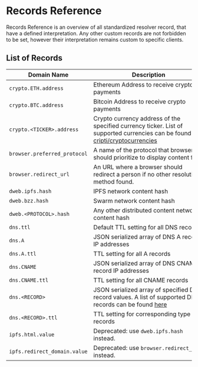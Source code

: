<!-- vim: set nowrap: -->

# Records Reference

Records Reference is an overview of all standardized resolver record, that have a defined interpretation.
Any other custom records are not forbidden to be set, however their interpretation remains custom to specific clients.

## List of Records

| Domain Name                  | Description                                                                                                                                                                                                    | Format                                           | Example                                          | Docs                                      |
|------------------------------|----------------------------------------------------------------------------------------------------------------------------------------------------------------------------------------------------------------|--------------------------------------------------|--------------------------------------------------|-------------------------------------------|
| `crypto.ETH.address`         | Ethereum Address to receive crypto payments                                                                                                                                                                    | `0x[0-9a-fA-F]{40}`                              | `0x0f4a10a4f46c288cea365fcf45cccf0e9d901b94`     | [Link](./ARCHITECTURE.md#crypto-payments) |
| `crypto.BTC.address`         | Bitcoin Address to receive crypto payments                                                                                                                                                                     | `[0-9a-zA-Z]{32}`                                | `1Nb7Mt1EqUqxxrAdmefUovS7aTgMUf2A6m`             | [Link](./ARCHITECTURE.md#crypto-payments) |
| `crypto.<TICKER>.address`    | Crypto currency address of the specified currency ticker. List of supported currencies can be found in [cripti/cryptocurrencies](https://github.com/crypti/cryptocurrencies/blob/master/cryptocurrencies.json) |                                                  |                                                  | [Link](./ARCHITECTURE.md#crypto-payments) |
| `browser.preferred_protocol` | A name of the protocol that browser should prioritize to display content for                                                                                                                                   | `ipfs|https?|bzz|ftp`                            | `ipfs`, `http`, `https`, `bzz`                   | [Link](./BROWSER_RESOLUTION_HOWTO.md)     |
| `browser.redirect_url`       | An URL where a browser should redirect a person if no other resolution method found.                                                                                                                           | [RFC-1738](https://tools.ietf.org/html/rfc1738)  | `http://example.com/home.html`                   | [Link](./BROWSER_RESOLUTION_HOWTO.md)     |
| `dweb.ipfs.hash`             | IPFS network content hash                                                                                                                                                                                      | `[0-9a-zA-Z]{46}`                                | `QmVaAtQbi3EtsfpKoLzALm6vXphdi2KjMgxEDKeGg6wHvK` | [Link](./BROWSER_RESOLUTION_HOWTO.md)     |
| `dweb.bzz.hash`              | Swarm network content hash                                                                                                                                                                                     |                                                  | TODO                                             | [Link](./BROWSER_RESOLUTION_HOWTO.md)     |
| `dweb.<PROTOCOL>.hash`       | Any other distributed content network content hash                                                                                                                                                             |                                                  |                                                  | [Link](./BROWSER_RESOLUTION_HOWTO.md)     |
| `dns.ttl`                    | Default TTL setting for all DNS records                                                                                                                                                                        | `\d+`                                            | `128`                                            | [Link](./ARCHITECTURE.md#dns-records)     |
| `dns.A`                      | JSON serialized array of DNS A record IP addresses                                                                                                                                                             |                                                  | `["10.0.0.1","10.0.0.2"]`                        | [Link](./ARCHITECTURE.md#dns-records)     |
| `dns.A.ttl`                  | TTL setting for all A records                                                                                                                                                                                  | `\d+`                                            | `128`                                            | [Link](./ARCHITECTURE.md#dns-records)     |
| `dns.CNAME`                  | JSON serialized array of DNS CNAME record IP addresses                                                                                                                                                         |                                                  | `["example.com."]`                               | [Link](./ARCHITECTURE.md#dns-records)     |
| `dns.CNAME.ttl`              | TTL setting for all CNAME records                                                                                                                                                                              | `\d+`                                            | `128`                                            | [Link](./ARCHITECTURE.md#dns-records)     |
| `dns.<RECORD>`               | JSON serialized array of specified DNS record values. A list of supported DNS records can be found [here](https://en.wikipedia.org/wiki/List_of_DNS_record_types)                                              |                                                  |                                                  | [Link](./ARCHITECTURE.md#dns-records)     |
| `dns.<RECORD>.ttl`           | TTL setting for corresponding type of records                                                                                                                                                                  | `\d+`                                            | `164`                                            | [Link](./ARCHITECTURE.md#dns-records)     |
| `ipfs.html.value`            | Deprecated: use `dweb.ipfs.hash` instead.                                                                                                                                                                      | `[0-9a-zA-Z]{46}`                                | `QmVaAtQbi3EtsfpKoLzALm6vXphdi2KjMgxEDKeGg6wHvK` | [Link](./BROWSER_RESOLUTION_HOWTO.md)     |
| `ipfs.redirect_domain.value` | Deprecated: use `browser.redirect_url` instead.                                                                                                                                                                | [RFC-1738](https://tools.ietf.org/html/rfc1738)  | `http://example.com/home.html`                   | [Link](./BROWSER_RESOLUTION_HOWTO.md)     |


<style>
table th:first-of-type {
}
table th:nth-of-type(2) {
    min-width: 300px;
}
table th:nth-of-type(3) {
    min-width: 170px;
}
table th:nth-of-type(4) {
    width: 30%;
}
</style>
